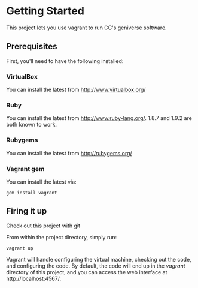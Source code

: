# Getting Started
This project lets you use vagrant to run CC's geniverse software.

## Prerequisites
First, you'll need to have the following installed:

### VirtualBox

You can install the latest from http://www.virtualbox.org/

### Ruby

You can install the latest from http://www.ruby-lang.org/.
1.8.7 and 1.9.2 are both known to work.

### Rubygems

You can install the latest from http://rubygems.org/

### Vagrant gem

You can install the latest via:

    gem install vagrant

## Firing it up

Check out this project with git

From within the project directory, simply run:

    vagrant up

Vagrant will handle configuring the virtual machine, checking out the
code, and configuring the code. By default, the code
will end up in the _vagrant_ directory of this project, and you
can access the web interface at http://localhost:4567/.
